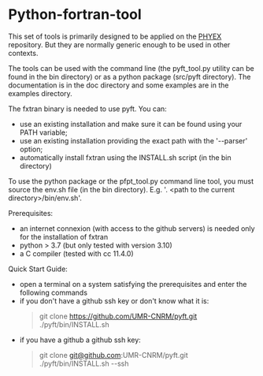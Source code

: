 # Python-fortran-tool

This set of tools is primarily designed to be applied on the [PHYEX](https://github.com/UMR-CNRM/PHYEX)
repository. But they are normally generic enough to be used in other contexts.

The tools can be used with the command line (the pyft\_tool.py utility can be found in the bin directory)
or as a python package (src/pyft directory). The documentation is in the doc directory and some examples
are in the examples directory. 

The fxtran binary is needed to use pyft. You can:
  - use an existing installation and make sure it can be found using your PATH variable;
  - use an existing installation providing the exact path with the '--parser' option;
  - automatically install fxtran using the INSTALL.sh script (in the bin directory)

To use the python package or the pfpt\_tool.py command line tool, you must source the env.sh
file (in the bin directory). E.g. '. \<path to the current directory\>/bin/env.sh'.

Prerequisites:
  - an internet connexion (with access to the github servers) is needed only for the installation of fxtran
  - python > 3.7 (but only tested with version 3.10)
  - a C compiler (tested with cc 11.4.0)

Quick Start Guide:
  - open a terminal on a system satisfying the prerequisites and enter the following commands
  - if you don't have a github ssh key or don't know what it is:
    > git clone https://github.com/UMR-CNRM/pyft.git  
    > ./pyft/bin/INSTALL.sh
  - if you have a github a github ssh key:
    > git clone git@github.com:UMR-CNRM/pyft.git  
    > ./pyft/bin/INSTALL.sh --ssh
